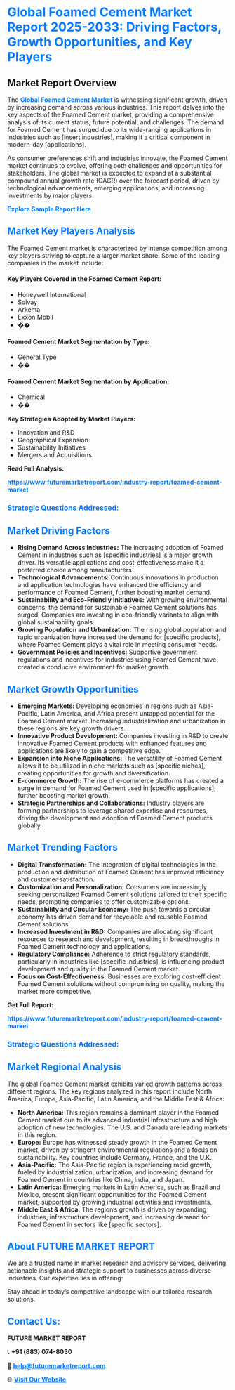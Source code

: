 <h1 style="color: #007BFF;">Global Foamed Cement Market Report 2025-2033: Driving Factors, Growth Opportunities, and Key Players</h1>

<section id="overview">
<h2>Market Report Overview</h2>
<p>The <a href="https://www.futuremarketreport.com/industry-report/foamed-cement-market" style="color: #007BFF; text-decoration: none;"><strong>Global Foamed Cement Market</strong></a> is witnessing significant growth, driven by increasing demand across various industries. This report delves into the key aspects of the Foamed Cement market, providing a comprehensive analysis of its current status, future potential, and challenges. The demand for Foamed Cement has surged due to its wide-ranging applications in industries such as [insert industries], making it a critical component in modern-day [applications].</p>
<p>As consumer preferences shift and industries innovate, the Foamed Cement market continues to evolve, offering both challenges and opportunities for stakeholders. The global market is expected to expand at a substantial compound annual growth rate (CAGR) over the forecast period, driven by technological advancements, emerging applications, and increasing investments by major players.</p>
</section>

<section id="overview">
<p><a href="https://www.futuremarketreport.com/request-sample/reportId=117600" style="color: #007BFF; text-decoration: none;"><strong>Explore Sample Report Here</strong></a></p>
</section>

<section id="key-players">
<h2 style="color: #007BFF;">Market Key Players Analysis</h2>
<p>The Foamed Cement market is characterized by intense competition among key players striving to capture a larger market share. Some of the leading companies in the market include:</p>
<h4>Key Players Covered in the Foamed Cement Report:</h4>
<ul><li>Honeywell International</li><li>Solvay</li><li>Arkema</li><li>Exxon Mobil</li><li>��</li></ul>
<h4>Foamed Cement Market Segmentation by Type:</h4>
<ul><li>General Type</li><li>��</li></ul>

<h4>Foamed Cement Market Segmentation by Application:</h4>
<ul><li>Chemical</li><li>��</li></ul>
<p><strong>Key Strategies Adopted by Market Players:</strong></p>
<ul>
<li>Innovation and R&D</li>
<li>Geographical Expansion</li>
<li>Sustainability Initiatives</li>
<li>Mergers and Acquisitions</li>
</ul>
</section>

<section>
<p><strong>Read Full Analysis: </strong></p><a href="https://www.futuremarketreport.com/industry-report/foamed-cement-market" style="color: #007BFF; text-decoration: none;"><strong>https://www.futuremarketreport.com/industry-report/foamed-cement-market</strong></a>
<h3 style="color: #007BFF;">Strategic Questions Addressed:</h3>
</section>

<section id="driving-factors">
<h2 style="color: #007BFF;">Market Driving Factors</h2>
<ul>
<li><strong>Rising Demand Across Industries:</strong> The increasing adoption of Foamed Cement in industries such as [specific industries] is a major growth driver. Its versatile applications and cost-effectiveness make it a preferred choice among manufacturers.</li>
<li><strong>Technological Advancements:</strong> Continuous innovations in production and application technologies have enhanced the efficiency and performance of Foamed Cement, further boosting market demand.</li>
<li><strong>Sustainability and Eco-Friendly Initiatives:</strong> With growing environmental concerns, the demand for sustainable Foamed Cement solutions has surged. Companies are investing in eco-friendly variants to align with global sustainability goals.</li>
<li><strong>Growing Population and Urbanization:</strong> The rising global population and rapid urbanization have increased the demand for [specific products], where Foamed Cement plays a vital role in meeting consumer needs.</li>
<li><strong>Government Policies and Incentives:</strong> Supportive government regulations and incentives for industries using Foamed Cement have created a conducive environment for market growth.</li>
</ul>
</section>

<section id="growth-opportunities">
<h2 style="color: #007BFF;">Market Growth Opportunities</h2>
<ul>
<li><strong>Emerging Markets:</strong> Developing economies in regions such as Asia-Pacific, Latin America, and Africa present untapped potential for the Foamed Cement market. Increasing industrialization and urbanization in these regions are key growth drivers.</li>
<li><strong>Innovative Product Development:</strong> Companies investing in R&D to create innovative Foamed Cement products with enhanced features and applications are likely to gain a competitive edge.</li>
<li><strong>Expansion into Niche Applications:</strong> The versatility of Foamed Cement allows it to be utilized in niche markets such as [specific niches], creating opportunities for growth and diversification.</li>
<li><strong>E-commerce Growth:</strong> The rise of e-commerce platforms has created a surge in demand for Foamed Cement used in [specific applications], further boosting market growth.</li>
<li><strong>Strategic Partnerships and Collaborations:</strong> Industry players are forming partnerships to leverage shared expertise and resources, driving the development and adoption of Foamed Cement products globally.</li>
</ul>
</section>

<section id="trending-factors">
<h2 style="color: #007BFF;">Market Trending Factors</h2>
<ul>
<li><strong>Digital Transformation:</strong> The integration of digital technologies in the production and distribution of Foamed Cement has improved efficiency and customer satisfaction.</li>
<li><strong>Customization and Personalization:</strong> Consumers are increasingly seeking personalized Foamed Cement solutions tailored to their specific needs, prompting companies to offer customizable options.</li>
<li><strong>Sustainability and Circular Economy:</strong> The push towards a circular economy has driven demand for recyclable and reusable Foamed Cement solutions.</li>
<li><strong>Increased Investment in R&D:</strong> Companies are allocating significant resources to research and development, resulting in breakthroughs in Foamed Cement technology and applications.</li>
<li><strong>Regulatory Compliance:</strong> Adherence to strict regulatory standards, particularly in industries like [specific industries], is influencing product development and quality in the Foamed Cement market.</li>
<li><strong>Focus on Cost-Effectiveness:</strong> Businesses are exploring cost-efficient Foamed Cement solutions without compromising on quality, making the market more competitive.</li>
</ul>
</section>

<section>
<p><strong>Get Full Report: </strong></p><a href="https://www.futuremarketreport.com/industry-report/foamed-cement-market" style="color: #007BFF; text-decoration: none;"><strong>https://www.futuremarketreport.com/industry-report/foamed-cement-market</strong></a>
<h3 style="color: #007BFF;">Strategic Questions Addressed:</h3>
</section>


<section id="regional-analysis">
<h2 style="color: #007BFF;">Market Regional Analysis</h2>
<p>The global Foamed Cement market exhibits varied growth patterns across different regions. The key regions analyzed in this report include North America, Europe, Asia-Pacific, Latin America, and the Middle East & Africa:</p>
<ul>
<li><strong>North America:</strong> This region remains a dominant player in the Foamed Cement market due to its advanced industrial infrastructure and high adoption of new technologies. The U.S. and Canada are leading markets in this region.</li>
<li><strong>Europe:</strong> Europe has witnessed steady growth in the Foamed Cement market, driven by stringent environmental regulations and a focus on sustainability. Key countries include Germany, France, and the U.K.</li>
<li><strong>Asia-Pacific:</strong> The Asia-Pacific region is experiencing rapid growth, fueled by industrialization, urbanization, and increasing demand for Foamed Cement in countries like China, India, and Japan.</li>
<li><strong>Latin America:</strong> Emerging markets in Latin America, such as Brazil and Mexico, present significant opportunities for the Foamed Cement market, supported by growing industrial activities and investments.</li>
<li><strong>Middle East & Africa:</strong> The region’s growth is driven by expanding industries, infrastructure development, and increasing demand for Foamed Cement in sectors like [specific sectors].</li>
</ul>
</section>

<footer>
<h2 style="color: #007BFF;">About FUTURE MARKET REPORT</h2>
<p>We are a trusted name in market research and advisory services, delivering actionable insights and strategic support to businesses across diverse industries. Our expertise lies in offering:</p>

<p>Stay ahead in today’s competitive landscape with our tailored research solutions.</p>

<h2 style="color: #007BFF;">Contact Us:</h2>
<p><strong>FUTURE MARKET REPORT</strong></p>
<p>📞 <strong>+91 (883) 074-8030</strong></p>
<p>📧 <strong><a href="mailto:help@futuremarketreport.com" style="color: #007BFF;">help@futuremarketreport.com</a></strong></p>
<p>🌐 <strong><a href="https://www.futuremarketreport.com/" style="color: #007BFF;">Visit Our Website</a></strong></p>
</footer>